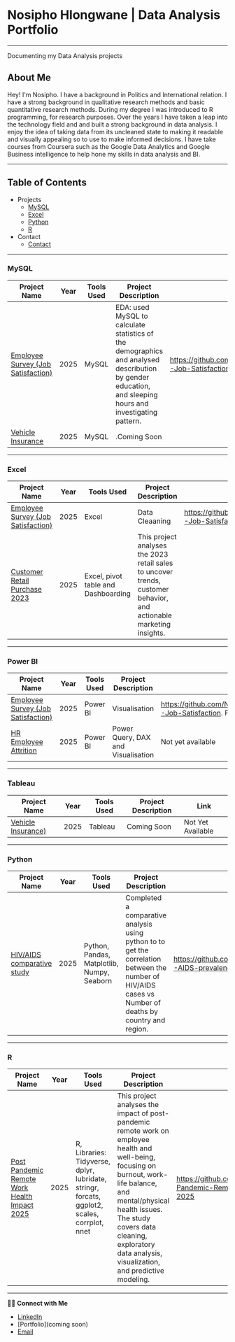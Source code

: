 # Nosipho Hlongwane | Data Analysis Portfolio #
---
Documenting my Data Analysis projects

## About Me
Hey! I'm Nosipho. I have a background in Politics and International relation. I have a strong background in qualitative research methods and basic quantitative research methods. During my degree I was introduced to R programming, for research purposes. Over the years I have taken a leap into the technology field and and built a strong background in data analysis. I enjoy the idea of taking data from its uncleaned state to making it readable and visually appealing so to use to make informed decisions. I have take courses from Coursera such as the Google Data Analytics and Google Business intelligence to help hone my skills in data analysis and BI.

---
## Table of Contents 
- Projects
  - [MySQL](#mysql)
  - [Excel](#excel)
  - [Python](#python)
  - [R](#R)
- Contact 
  - [Contact](#contact)

---

### MySQL

| Project Name | Year | Tools Used | Project Description | Link 
|--------------|------|-------------|---------------------|--------------|
| [Employee Survey (Job Satisfaction)](#) | 2025 | MySQL | EDA: used MySQL to calculate statistics of the demographics and analysed describution by gender education, and sleeping hours and investigating pattern. | https://github.com/NosiphoHlongwane/MySQL-Job-Satisfaction. Full projects view: 
| [Vehicle Insurance ](#) | 2025 | MySQL |.Coming Soon|

---

### Excel

| Project Name | Year | Tools Used | Project Description | Link 
|--------------|------|-------------|---------------------|--------------|
| [Employee Survey (Job Satisfaction)](#) | 2025 | Excel | Data Cleaaning | https://github.com/NosiphoHlongwane/MySQL-Job-Satisfaction. | 
| [Customer Retail Purchase 2023](#) | 2025 | Excel, pivot table and Dashboarding |This project analyses the 2023 retail sales to uncover trends, customer behavior, and actionable marketing insights. |

---

### Power BI

| Project Name | Year | Tools Used | Project Description | Link 
|--------------|------|-------------|---------------------|--------------|
| [Employee Survey (Job Satisfaction)](#) | 2025 | Power BI | Visualisation | https://github.com/NosiphoHlongwane/MySQL-Job-Satisfaction. Full projects view: 
| [HR Employee Attrition](#) | 2025 | Power BI | Power Query, DAX and Visualisation| Not yet available

---
### Tableau

| Project Name | Year | Tools Used | Project Description | Link 
|--------------|------|-------------|---------------------|--------------|
| [Vehicle Insurance)](#) | 2025 | Tableau | Coming Soon| Not Yet Available

---

### Python

| Project Name | Year | Tools Used | Project Description | Link 
|--------------|------|-------------|---------------------|--------------|
| [HIV/AIDS comparative study ](#) | 2025 | Python, Pandas, Matplotlib, Numpy, Seaborn | Completed a comparative analysis using python to to get the correlation between the number of HIV/AIDS cases vs Number of deaths by country and region. | https://github.com/NosiphoHlongwane/HIV-AIDS-prevalence-comparative-analysis |  

---

### R

| Project Name | Year | Tools Used | Project Description | Link 
|--------------|------|-------------|---------------------|--------------|
| [Post Pandemic Remote Work Health Impact 2025](#) | 2025 | R, Libraries: Tidyverse, dplyr, lubridate, stringr, forcats, ggplot2, scales, corrplot, nnet |This project analyses the impact of post-pandemic remote work on employee health and well-being, focusing on burnout, work-life balance, and mental/physical health issues. The study covers data cleaning, exploratory data analysis, visualization, and predictive modeling. | https://github.com/NosiphoHlongwane/Post-Pandemic-Remote-Work-Health-Impact-2025 |  
---

👋🏽 **Connect with Me**

- [LinkedIn](www.linkedin.com/in/nosipho-hlongwane-660b32344)
- [Portfolio](coming soon)
- [Email](nhhlongwane91@gmail.com)


